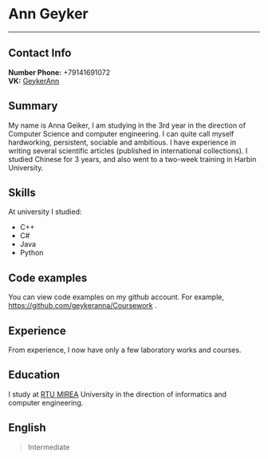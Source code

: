 # Ann Geyker
***
## Contact Info
**Number Phone:** +79141691072  
**VK:** [GeykerAnn](https://vk.com/geykerann)

## Summary
My name is Anna Geiker, I am studying in the 3rd year in the direction of Computer Science and computer engineering. I can quite call myself hardworking, persistent, sociable and ambitious. I have experience in writing several scientific articles (published in international
collections). I studied Chinese for 3 years, and also went to a two-week training in Harbin University.

## Skills
At university I studied:
* C++
* C#
* Java
* Python

## Code examples
You can view code examples on my github account. For example, https://github.com/geykeranna/Coursework .

## Experience
From experience, I now have only a few laboratory works and courses.

## Education
I study at [RTU MIREA](https://www.mirea.ru/) University in the direction of informatics and computer engineering.

## English
> Intermediate  
